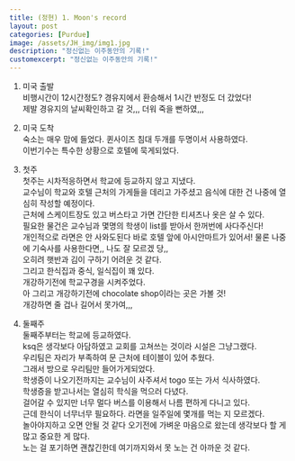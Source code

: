 ```yaml
---
title: (정현) 1. Moon's record
layout: post
categories: [Purdue]
image: /assets/JH_img/img1.jpg
description: "정신없는 이주동안의 기록!"
customexcerpt: "정신없는 이주동안의 기록!"
---
```

1. 미국 출발
    </br>비행시간이 12시간정도? 경유지에서 환승해서 1시간 반정도 더 갔었다!
    </br>제발 경유지의 날씨확인하고 갈 것,,, 더워 죽을 뻔하였,,,

2. 미국 도착
    </br>숙소는 매우 맘에 들었다. 퀸사이즈 침대 두개를 두명이서 사용하였다.
    </br>이번기수는 특수한 상황으로 호텔에 묵게되었다.

3. 첫주
    </br>첫주는 시차적응하면서 학교에 등교하지 않고 지냈다.
    </br>교수님이 학교와 호텔 근처의 가게들을 데리고 가주셨고 음식에 대한 건 나중에 열심히 작성할 예정이다.
    </br>근처에 스케이트장도 있고 버스타고 가면 간단한 티셔츠나 옷은 살 수 있다.
    </br>필요한 물건은 교수님과 몇명의 학생이 list를 받아서 한꺼번에 사다주신다!
    </br>개인적으로 라면은 안 사와도된다 바로 호텔 앞에 아시안마트가 있어서! 물론 나중에 기숙사를 사용한다면,, 나도 잘 모르겠
    당,, 
    </br>오히려 햇반과 김이 구하기 어려운 것 같다.
    </br>그리고 한식집과 중식, 일식집이 꽤 있다.
    </br>개강하기전에 학교구경을 시켜주었다.
    </br>아 그리고 개강하기전에 chocolate shop이라는 곳은 가볼 것!
    </br>개강하면 줄 겁나 길어서 못가여,,,

4. 둘째주
    </br>둘째주부터는 학교에 등교하였다.
    </br>ksq은 생각보다 아담하였고 교회를 고쳐쓰는 것이라 시설은 그냥그랬다.
    </br>우리팀은 자리가 부족하여 문 근처에 테이블이 있어 추웠다.
    </br>그래서 방으로 우리팀만 들어가게되었다.
    </br>학생증이 나오기전까지는 교수님이 사주셔서 togo 또는 가서 식사하였다.
    </br>학생증을 받고나서는 열심히 학식을 먹으러 다녔다.
    </br>걸어갈 수 있지만 너무 멀다 버스를 이용해서 나름 편하게 다니고 있다.
    </br>근데 한식이 너무너무 필요하다. 라면을 일주일에 몇개를 먹는 지 모르겠다.
    </br>놀아야지하고 오면 안될 것 같다 오기전에 가벼운 마음으로 왔는데 생각보다 할 게 많고 중요한 게 많다.
    </br>노는 걸 포기하면 괜찮긴한데 여기까지와서 못 노는 건 아까운 것 같다.
